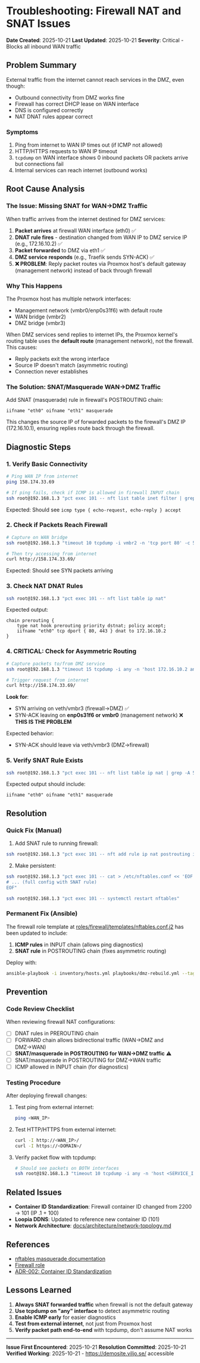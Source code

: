 # Troubleshooting: Firewall NAT and SNAT Issues

**Date Created**: 2025-10-21
**Last Updated**: 2025-10-21
**Severity**: Critical - Blocks all inbound WAN traffic

## Problem Summary

External traffic from the internet cannot reach services in the DMZ, even though:
- Outbound connectivity from DMZ works fine
- Firewall has correct DHCP lease on WAN interface
- DNS is configured correctly
- NAT DNAT rules appear correct

### Symptoms

1. Ping from internet to WAN IP times out (if ICMP not allowed)
2. HTTP/HTTPS requests to WAN IP timeout
3. `tcpdump` on WAN interface shows 0 inbound packets OR packets arrive but connections fail
4. Internal services can reach internet (outbound works)

## Root Cause Analysis

### The Issue: Missing SNAT for WAN→DMZ Traffic

When traffic arrives from the internet destined for DMZ services:

1. **Packet arrives** at firewall WAN interface (eth0) ✅
2. **DNAT rule fires** - destination changed from WAN IP to DMZ service IP (e.g., 172.16.10.2) ✅
3. **Packet forwarded** to DMZ via eth1 ✅
4. **DMZ service responds** (e.g., Traefik sends SYN-ACK) ✅
5. **❌ PROBLEM**: Reply packet routes via Proxmox host's default gateway (management network) instead of back through firewall

### Why This Happens

The Proxmox host has multiple network interfaces:
- Management network (vmbr0/enp0s31f6) with default route
- WAN bridge (vmbr2)
- DMZ bridge (vmbr3)

When DMZ services send replies to internet IPs, the Proxmox kernel's routing table uses the **default route** (management network), not the firewall. This causes:
- Reply packets exit the wrong interface
- Source IP doesn't match (asymmetric routing)
- Connection never establishes

### The Solution: SNAT/Masquerade WAN→DMZ Traffic

Add SNAT (masquerade) rule in firewall's POSTROUTING chain:

```nftables
iifname "eth0" oifname "eth1" masquerade
```

This changes the source IP of forwarded packets to the firewall's DMZ IP (172.16.10.1), ensuring replies route back through the firewall.

## Diagnostic Steps

### 1. Verify Basic Connectivity

```bash
# Ping WAN IP from internet
ping 158.174.33.69

# If ping fails, check if ICMP is allowed in firewall INPUT chain
ssh root@192.168.1.3 "pct exec 101 -- nft list table inet filter | grep -A 10 'chain input'"
```

Expected: Should see `icmp type { echo-request, echo-reply } accept`

### 2. Check if Packets Reach Firewall

```bash
# Capture on WAN bridge
ssh root@192.168.1.3 "timeout 10 tcpdump -i vmbr2 -n 'tcp port 80' -c 5"

# Then try accessing from internet
curl http://158.174.33.69/
```

Expected: Should see SYN packets arriving

### 3. Check NAT DNAT Rules

```bash
ssh root@192.168.1.3 "pct exec 101 -- nft list table ip nat"
```

Expected output:
```
chain prerouting {
    type nat hook prerouting priority dstnat; policy accept;
    iifname "eth0" tcp dport { 80, 443 } dnat to 172.16.10.2
}
```

### 4. **CRITICAL: Check for Asymmetric Routing**

```bash
# Capture packets to/from DMZ service
ssh root@192.168.1.3 "timeout 15 tcpdump -i any -n 'host 172.16.10.2 and tcp port 80'"

# Trigger request from internet
curl http://158.174.33.69/
```

**Look for**:
- SYN arriving on veth/vmbr3 (firewall→DMZ) ✅
- SYN-ACK leaving on **enp0s31f6 or vmbr0** (management network) ❌ **THIS IS THE PROBLEM**

Expected behavior:
- SYN-ACK should leave via veth/vmbr3 (DMZ→firewall)

### 5. Verify SNAT Rule Exists

```bash
ssh root@192.168.1.3 "pct exec 101 -- nft list table ip nat | grep -A 5 'chain postrouting'"
```

Expected output should include:
```
iifname "eth0" oifname "eth1" masquerade
```

## Resolution

### Quick Fix (Manual)

1. Add SNAT rule to running firewall:
```bash
ssh root@192.168.1.3 "pct exec 101 -- nft add rule ip nat postrouting iifname eth0 oifname eth1 masquerade"
```

2. Make persistent:
```bash
ssh root@192.168.1.3 "pct exec 101 -- cat > /etc/nftables.conf << 'EOF'
# ... (full config with SNAT rule)
EOF"

ssh root@192.168.1.3 "pct exec 101 -- systemctl restart nftables"
```

### Permanent Fix (Ansible)

The firewall role template at [roles/firewall/templates/nftables.conf.j2](../../roles/firewall/templates/nftables.conf.j2) has been updated to include:

1. **ICMP rules** in INPUT chain (allows ping diagnostics)
2. **SNAT rule** in POSTROUTING chain (fixes asymmetric routing)

Deploy with:
```bash
ansible-playbook -i inventory/hosts.yml playbooks/dmz-rebuild.yml --tags firewall
```

## Prevention

### Code Review Checklist

When reviewing firewall NAT configurations:

- [ ] DNAT rules in PREROUTING chain
- [ ] FORWARD chain allows bidirectional traffic (WAN→DMZ and DMZ→WAN)
- [ ] **SNAT/masquerade in POSTROUTING for WAN→DMZ traffic** ⚠️
- [ ] SNAT/masquerade in POSTROUTING for DMZ→WAN traffic
- [ ] ICMP allowed in INPUT chain (for diagnostics)

### Testing Procedure

After deploying firewall changes:

1. Test ping from external internet:
   ```bash
   ping <WAN_IP>
   ```

2. Test HTTP/HTTPS from external internet:
   ```bash
   curl -I http://<WAN_IP>/
   curl -I https://<DOMAIN>/
   ```

3. Verify packet flow with tcpdump:
   ```bash
   # Should see packets on BOTH interfaces
   ssh root@192.168.1.3 "timeout 10 tcpdump -i any -n 'host <SERVICE_IP> and tcp port 80'"
   ```

## Related Issues

- **Container ID Standardization**: Firewall container ID changed from 2200 → 101 (IP .1 + 100)
- **Loopia DDNS**: Updated to reference new container ID (101)
- **Network Architecture**: [docs/architecture/network-topology.md](../architecture/network-topology.md)

## References

- [nftables masquerade documentation](https://wiki.nftables.org/wiki-nftables/index.php/Performing_Network_Address_Translation_(NAT)#Masquerading)
- [Firewall role](../../roles/firewall/)
- [ADR-002: Container ID Standardization](../adr/002-container-id-standardization.md)

## Lessons Learned

1. **Always SNAT forwarded traffic** when firewall is not the default gateway
2. **Use tcpdump on "any" interface** to detect asymmetric routing
3. **Enable ICMP early** for easier diagnostics
4. **Test from external internet**, not just from Proxmox host
5. **Verify packet path end-to-end** with tcpdump, don't assume NAT works

---

**Issue First Encountered**: 2025-10-21
**Resolution Committed**: 2025-10-21
**Verified Working**: 2025-10-21 - https://demosite.viljo.se/ accessible
